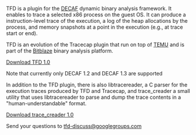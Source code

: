 TFD is a plugin for the [DECAF](http://code.google.com/p/decaf-platform/) dynamic binary analysis framework.
It enables to trace a selected x86 process on the guest OS. It can produce a instruction-level trace of the execution, a log of the heap allocations by the process, and memory snapshots at a point in the execution (e.g., at trace start or end).

TFD is an evolution of the Tracecap plugin that run on top of [TEMU](http://bitblaze.cs.berkeley.edu/temu.html) and is part of the [Bitblaze](http://bitblaze.cs.berkeley.edu/) binary analysis platform.

[Download TFD 1.0](http://software.imdea.org/~juanca/downloads/tfd_1.0.tar.gz)

Note that currently only DECAF 1.2 and DECAF 1.3 are supported

In addition to the TFD plugin, there is also libtracereader, a C parser for the execution traces produced by TFD and Tracecap, and trace\_creader a small utility that uses libtracereader to parse and dump the trace contents in a "human-understandable" format.

[Download trace\_creader 1.0](http://software.imdea.org/~juanca/downloads/trace_creader_1.0.tar.gz)

Send your questions to tfd-discuss@googlegroups.com